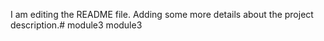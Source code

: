 I am editing the README file. Adding some more details about the project description.# module3
module3
